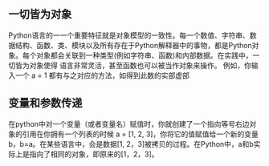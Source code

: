 ## 一切皆为对象
Python语言的一一个重要特征就是对象模型的一致性。每一个数值、字符串、数据结构、函数、类、模块以及所有存在于Python解释器中的事物，都是Python对象。每个对象都会关联到一种类型(例如字符串、函数)和内部数据。在实践中，一切皆为对象使得
语言非常灵活，甚至函数也可以被当作对象来操作。
例如，你输入一个 a = 1 都有与之对应的方法，如得到此数的实部虚部
## 变量和参数传递
在python中对一个变量（或者变量名）赋值时，你就创建了一个指向等号右边对象的引用在你拥有一个列表的时候 a = [1, 2, 3]，你将它的值赋值给一个新的变量b，b=a。在某些语言中，会是数据[1, 2，3]被拷贝的过程。在Python中，a和b实际上是指向了相同的对象，即原来的[1，2，3]。




